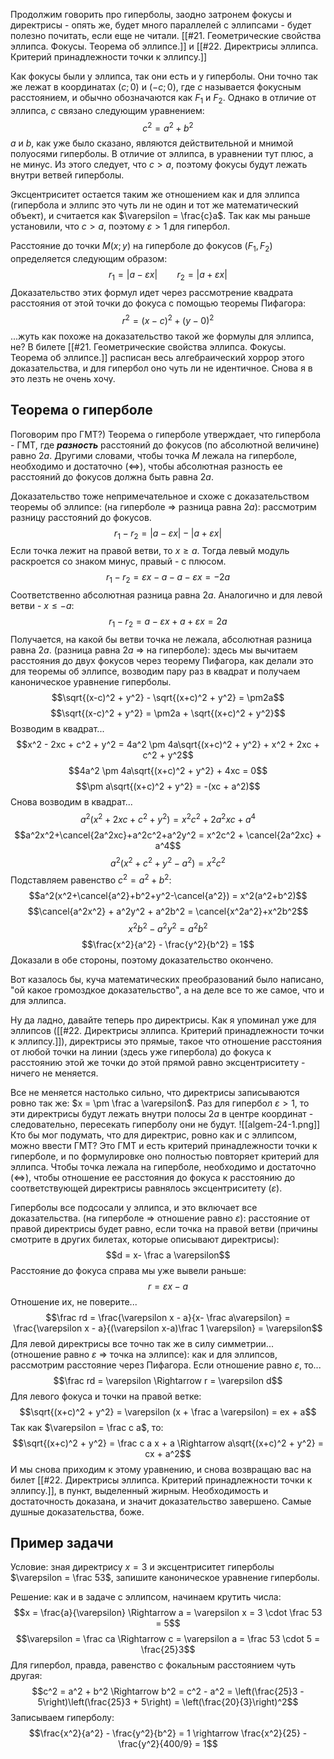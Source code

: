 Продолжим говорить про гиперболы, заодно затронем фокусы и директрисы - опять же, будет много параллелей с эллипсами - будет полезно почитать, если еще не читали. [[#21. Геометрические свойства эллипса. Фокусы. Теорема об эллипсе.]] и [[#22. Директрисы эллипса. Критерий принадлежности точки к эллипсу.]]

Как фокусы были у эллипса, так они есть и у гиперболы. Они точно так же лежат в координатах $(c; 0)$ и $(-c; 0)$, где $c$ называется фокусным расстоянием, и обычно обозначаются как $F_1$ и $F_2$. Однако в отличие от эллипса, $c$ связано следующим уравнением: $$c^2 = a^2 + b^2$$
$a$ и $b$, как уже было сказано, являются действительной и мнимой полуосями гиперболы. В отличие от эллипса, в уравнении тут плюс, а не минус. Из этого следует, что $c > a$, поэтому фокусы будут лежать внутри ветвей гиперболы.

Эксцентриситет остается таким же отношением как и для эллипса (гипербола и эллипс это чуть ли не один и тот же математический объект), и считается как $\varepsilon = \frac{c}a$. Так как мы раньше установили, что $c > a$, поэтому $\varepsilon > 1$ для гипербол.

Расстояние до точки $M(x;y)$ на гиперболе до фокусов ($F_1, F_2$) определяется следующим образом:
$$r_1 = |a - \varepsilon x| \ \ \ \ \ \ \ \ r_2 = |a + \varepsilon x|
$$
Доказательство этих формул идет через рассмотрение квадрата расстояния от этой точки до фокуса с помощью теоремы Пифагора:
$$r^2 = (x-c)^2 + (y-0)^2$$
...жуть как похоже на доказательство такой же формулы для эллипса, не? В билете [[#21. Геометрические свойства эллипса. Фокусы. Теорема об эллипсе.]] расписан весь алгебраический хоррор этого доказательства, и для гипербол оно чуть ли не идентичное. Снова я в это лезть не очень хочу.
## Теорема о гиперболе
Поговорим про ГМТ?)
Теорема о гиперболе утверждает, что гипербола - ГМТ, где ***разность*** расстояний до фокусов (по абсолютной величине) равно $2a$. Другими словами, чтобы точка $M$ лежала на гиперболе, необходимо и достаточно ($\Leftrightarrow$), чтобы абсолютная разность ее расстояний до фокусов должна быть равна $2a$.

Доказательство тоже непримечательное и схоже с доказательством теоремы об эллипсе:
(на гиперболе $\Rightarrow$ разница равна $2a$): рассмотрим разницу расстояний до фокусов.
$$r_1 - r_2 = |a - \varepsilon x| - |a + \varepsilon x|$$
Если точка лежит на правой ветви, то $x \geq a$. Тогда левый модуль раскроется со знаком минус, правый - с плюсом.
$$r_1 - r_2 = \varepsilon x - a - a - \varepsilon x = -2a$$
Соответственно абсолютная разница равна $2a$.
Аналогично и для левой ветви - $x \leq -a$:
$$r_1 - r_2 = a - \varepsilon x + a + \varepsilon x = 2a$$
Получается, на какой бы ветви точка не лежала, абсолютная разница равна $2a$.
(разница равна $2a$ $\Rightarrow$ на гиперболе): здесь мы вычитаем расстояния до двух фокусов через теорему Пифагора, как делали это для теоремы об эллипсе, возводим пару раз в квадрат и получаем каноническое уравнение гиперболы.
$$\sqrt{(x-c)^2 + y^2} - \sqrt{(x+c)^2 + y^2} = \pm2a$$
$$\sqrt{(x-c)^2 + y^2} = \pm2a + \sqrt{(x+c)^2 + y^2}$$
Возводим в квадрат...
$$x^2 - 2xc + c^2 + y^2 = 4a^2 \pm 4a\sqrt{(x+c)^2 + y^2} + x^2 + 2xc + c^2 + y^2$$
$$4a^2 \pm 4a\sqrt{(x+c)^2 + y^2} + 4xc = 0$$
$$\pm a\sqrt{(x+c)^2 + y^2} = -(xc + a^2)$$
Снова возводим в квадрат...
$$a^2(x^2+2xc+c^2+y^2) = x^2c^2 + 2a^2xc + a^4$$
$$a^2x^2+\cancel{2a^2xc}+a^2c^2+a^2y^2 = x^2c^2 + \cancel{2a^2xc} + a^4$$
$$a^2(x^2 + c^2 + y^2 - a^2) = x^2c^2$$
Подставляем равенство $c^2 = a^2 + b^2$:
$$a^2(x^2+\cancel{a^2}+b^2+y^2-\cancel{a^2}) = x^2(a^2+b^2)$$
$$\cancel{a^2x^2} + a^2y^2 + a^2b^2 = \cancel{x^2a^2}+x^2b^2$$
$$x^2b^2 - a^2y^2 = a^2b^2$$
$$\frac{x^2}{a^2} - \frac{y^2}{b^2} = 1$$
Доказали в обе стороны, поэтому доказательство окончено.

Вот казалось бы, куча математических преобразований было написано, "ой какое громоздкое доказательство", а на деле все то же самое, что и для эллипса.

Ну да ладно, давайте теперь про директрисы. Как я упоминал уже для эллипсов ([[#22. Директрисы эллипса. Критерий принадлежности точки к эллипсу.]]), директрисы это прямые, такое что отношение расстояния от любой точки на линии (здесь уже гипербола) до фокуса к расстоянию этой же точки до этой прямой равно эксцентриситету - ничего не меняется.

Все не меняется настолько сильно, что директрисы записываются ровно так же: $x = \pm \frac a \varepsilon$. Раз для гипербол $\varepsilon > 1$, то эти директрисы будут лежать внутри полосы $2a$ в центре координат - следовательно, пересекать гиперболу они не будут.
![[algem-24-1.png]]
Кто бы мог подумать, что для директрис, ровно как и с эллипсом, можно ввести ГМТ?
Это ГМТ и есть критерий принадлежности точки к гиперболе, и по формулировке оно полностью повторяет критерий для эллипса.
Чтобы точка лежала на гиперболе, необходимо и достаточно ($\Leftrightarrow$), чтобы отношение ее расстояния до фокуса к расстоянию до соответствующей директрисы равнялось эксцентриситету ($\varepsilon$).

Гиперболы все подсосали у эллипса, и это включает все доказательства.
(на гиперболе $\Rightarrow$ отношение равно $\varepsilon$): расстояние от правой директрисы будет равно, если точка на правой ветви (причины смотрите в других билетах, которые описывают директрисы):
$$d = x- \frac a \varepsilon$$
Расстояние до фокуса справа мы уже вывели раньше:
$$r = \varepsilon x - a$$
Отношение их, не поверите...
$$\frac rd = \frac{\varepsilon x - a}{x- \frac a\varepsilon} = \frac{\varepsilon x - a}{(\varepsilon x-a)\frac 1 \varepsilon} = \varepsilon$$
Для левой директрисы все точно так же в силу симметрии...
(отношение равно $\varepsilon$ $\Rightarrow$ точка на эллипсе): как и для эллипсов, рассмотрим расстояние через Пифагора. Если отношение равно $\varepsilon$, то...
$$\frac rd = \varepsilon \Rightarrow r = \varepsilon d$$
Для левого фокуса и точки на правой ветке:
$$\sqrt{(x+c)^2 + y^2} = \varepsilon (x + \frac a \varepsilon) = ex + a$$
Так как $\varepsilon = \frac c a$, то:
$$\sqrt{(x+c)^2 + y^2} = \frac c a x + a \Rightarrow a\sqrt{(x+c)^2 + y^2} = cx + a^2$$
И мы снова приходим к этому уравнению, и снова возвращаю вас на билет [[#22. Директрисы эллипса. Критерий принадлежности точки к эллипсу.]], в пункт, выделенный жирным.
Необходимость и достаточность доказана, и значит доказательство завершено. Самые душные доказательства, боже.
## Пример задачи
Условие: зная директрису $x=3$ и эксцентриситет гиперболы $\varepsilon = \frac 53$, запишите каноническое уравнение гиперболы.

Решение: как и в задаче с эллипсом, начинаем крутить числа:
$$x = \frac{a}{\varepsilon} \Rightarrow a = \varepsilon x  = 3 \cdot \frac 53 = 5$$
$$\varepsilon = \frac ca \Rightarrow c = \varepsilon a = \frac 53 \cdot 5 = \frac{25}3$$
Для гипербол, правда, равенство с фокальным расстоянием чуть другая:
$$c^2 = a^2 + b^2 \Rightarrow b^2 = c^2 - a^2 = \left(\frac{25}3  - 5\right)\left(\frac{25}3  + 5\right) = \left(\frac{20}{3}\right)^2$$
Записываем гиперболу:
$$\frac{x^2}{a^2} - \frac{y^2}{b^2} = 1 \rightarrow \frac{x^2}{25} - \frac{y^2}{400/9} = 1$$